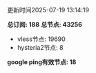 更新时间2025-07-19 13:14:19

**总订阅: 188**
**总节点: 43256**
- vless节点: 19690
- hysteria2节点: 8

**google ping有效节点: 18**
